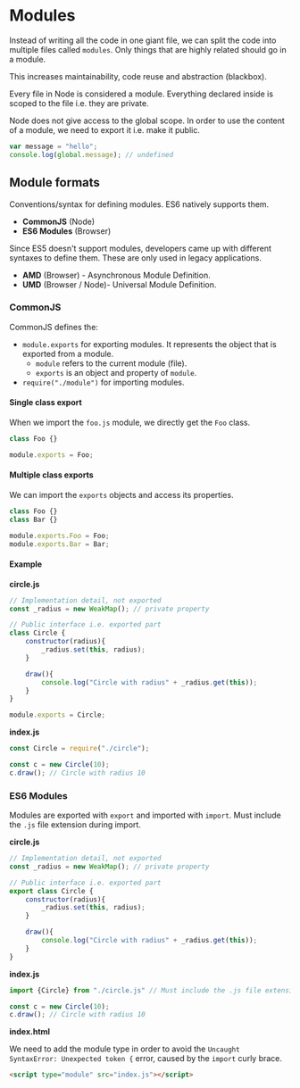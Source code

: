 # Modules

Instead of writing all the code in one giant file, we can split the code into multiple files called `modules`. Only things that are highly related should go in a module.

This increases maintainability, code reuse and abstraction (blackbox).  

Every file in Node is considered a module. Everything declared inside is scoped to the file i.e. they are private.  

Node does not give access to the global scope. In order to use the content of a module, we need to export it i.e. make it public.


```javascript
var message = "hello";
console.log(global.message); // undefined
```

## Module formats
Conventions/syntax for defining modules. ES6 natively supports them.
- **CommonJS** (Node)
- **ES6 Modules** (Browser)

Since ES5 doesn't support modules, developers came up with different syntaxes to define them. These are only used in legacy applications.

- **AMD** (Browser) - Asynchronous Module Definition.
- **UMD** (Browser / Node)- Universal Module Definition.

### CommonJS
CommonJS defines the:
- `module.exports` for exporting modules. It represents the object that is exported from a module.
    - `module` refers to the current module (file).
    - `exports` is an object and property of `module`.
- `require("./module")` for importing modules.

#### Single class export
When we import the `foo.js` module, we directly get the `Foo` class.
```javascript
class Foo {}

module.exports = Foo;
```

#### Multiple class exports
We can import the `exports` objects and access its properties.
```javascript
class Foo {}
class Bar {}

module.exports.Foo = Foo;
module.exports.Bar = Bar;
```

#### Example
**circle.js**
```javascript
// Implementation detail, not exported
const _radius = new WeakMap(); // private property

// Public interface i.e. exported part
class Circle {
    constructor(radius){
        _radius.set(this, radius);
    }

    draw(){
        console.log("Circle with radius" + _radius.get(this));
    }
}

module.exports = Circle;
```

**index.js**
```javascript
const Circle = require("./circle");

const c = new Circle(10);
c.draw(); // Circle with radius 10
```

### ES6 Modules
Modules are exported with `export` and imported with `import`. Must include the `.js` file extension during import.

**circle.js**
```javascript
// Implementation detail, not exported
const _radius = new WeakMap(); // private property

// Public interface i.e. exported part
export class Circle {
    constructor(radius){
        _radius.set(this, radius);
    }

    draw(){
        console.log("Circle with radius" + _radius.get(this));
    }
}
```

**index.js**
```javascript
import {Circle} from "./circle.js" // Must include the .js file extension

const c = new Circle(10);
c.draw(); // Circle with radius 10
```

**index.html**  

We need to add the module type in order to avoid the `Uncaught SyntaxError: Unexpected token {` error, caused by the `import` curly brace.
```html
<script type="module" src="index.js"></script>
```


